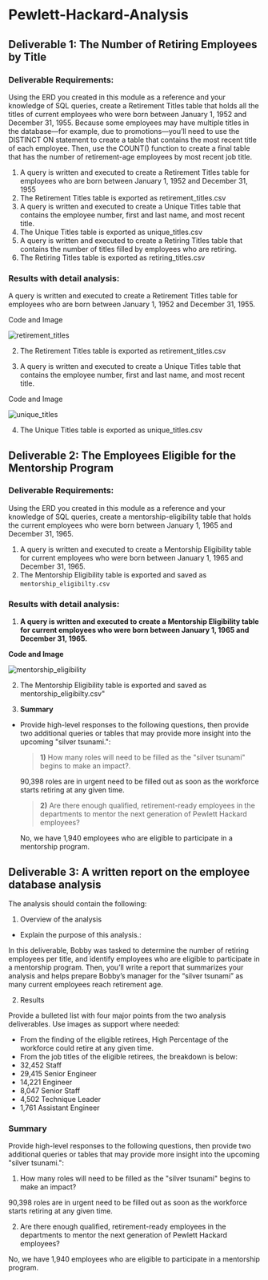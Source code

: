 # Pewlett-Hackard-Analysis

## Deliverable 1: The Number of Retiring Employees by Title

### Deliverable Requirements:

Using the ERD you created in this module as a reference and your knowledge of SQL queries, create a Retirement Titles table that holds all the titles of current employees who were born between January 1, 1952 and December 31, 1955. Because some employees may have multiple titles in the database—for example, due to promotions—you’ll need to use the DISTINCT ON statement to create a table that contains the most recent title of each employee. Then, use the COUNT() function to create a final table that has the number of retirement-age employees by most recent job title.

1. A query is written and executed to create a Retirement Titles table for employees who are born between January 1, 1952 and December 31, 1955
2. The Retirement Titles table is exported as retirement_titles.csv
3. A query is written and executed to create a Unique Titles table that contains the employee number, first    and last name, and most recent title.
4. The Unique Titles table is exported as unique_titles.csv
5. A query is written and executed to create a Retiring Titles table that contains the number of titles filled     by employees who are retiring.
6. The Retiring Titles table is exported as retiring_titles.csv

### Results with detail analysis:

A query is written and executed to create a Retirement Titles table for employees who are born between January 1, 1952 and December 31, 1955.

Code and Image

![retirement_titles](https://user-images.githubusercontent.com/94575416/149682337-c5a862ea-2596-400e-b895-7ec305c86175.png)

2. The Retirement Titles table is exported as retirement_titles.csv

3. A query is written and executed to create a Unique Titles table that contains the employee number, first and last name, and most recent title.

Code and Image

![unique_titles](https://user-images.githubusercontent.com/94575416/149682745-fdcc7af5-a3e1-4c13-8455-ec858fbb470c.png)

4. The Unique Titles table is exported as unique_titles.csv

## Deliverable 2: The Employees Eligible for the Mentorship Program
### Deliverable Requirements:
Using the ERD you created in this module as a reference and your knowledge of SQL queries, create a mentorship-eligibility table that holds the current employees who were born between January 1, 1965 and December 31, 1965.

1. A query is written and executed to create a Mentorship Eligibility table for current employees who were born between January 1, 1965 and December 31, 1965.
2. The Mentorship Eligibility table is exported and saved as `mentorship_eligibilty.csv`


### Results with detail analysis:

1. **A query is written and executed to create a Mentorship Eligibility table for current employees who were born between January 1, 1965 and December 31, 1965.**


**Code and Image**

![mentorship_eligibility](https://user-images.githubusercontent.com/94575416/149684550-64d1de5e-5091-4435-bb72-64595040362a.png)

2. The Mentorship Eligibility table is exported and saved as mentorship_eligibilty.csv"


3. **Summary** 
* Provide high-level responses to the following questions, then provide two additional queries or tables that may provide more insight into the upcoming "silver tsunami.":

    > **1)** How many roles will need to be filled as the "silver tsunami" begins to make an impact?.

    90,398 roles are in urgent need to be filled out as soon as the workforce starts retiring at any given time. 
     
    > **2)** Are there enough qualified, retirement-ready employees in the departments to mentor the next generation of Pewlett Hackard employees?  

    No, we have 1,940 employees who are eligible to participate in a mentorship program. 

## Deliverable 3: A written report on the employee database analysis

The analysis should contain the following:

1. Overview of the analysis

* Explain the purpose of this analysis.:

In this deliverable, Bobby was tasked to determine the number of retiring employees per title, and        identify employees who are eligible to participate in a mentorship program. Then, you’ll write a report   that summarizes your analysis and helps prepare Bobby’s manager for the “silver tsunami” as many current employees reach retirement age.

2. Results

Provide a bulleted list with four major points from the two analysis deliverables. Use images as support where needed:

* From the finding of the eligible retirees, High Percentage of the workforce could retire at any given time.
* From the job titles of the eligible retirees, the breakdown is below:
* 32,452 Staff
* 29,415 Senior Engineer
* 14,221 Engineer
* 8,047 Senior Staff
* 4,502 Technique Leader
* 1,761 Assistant Engineer


### Summary

Provide high-level responses to the following questions, then provide two additional queries or tables that may provide more insight into the upcoming "silver tsunami.":

1) How many roles will need to be filled as the "silver tsunami" begins to make an impact?

90,398 roles are in urgent need to be filled out as soon as the workforce starts retiring at any given time.

2) Are there enough qualified, retirement-ready employees in the departments to mentor the next generation of Pewlett Hackard employees?

No, we have 1,940 employees who are eligible to participate in a mentorship program.
